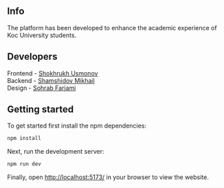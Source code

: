## Info

The platform has been developed to enhance the academic experience of Koc University students.

## Developers

Frontend - [Shokhrukh Usmonov](https://github.com/monov)<br/>
Backend - [Shamshidov Mikhail](https://github.com/XT3RM1NATOR)<br/>
Design - [Sohrab Farjami](https://github.com/SohrabFarjami)

## Getting started

To get started first install the npm dependencies:

```bash
npm install
```

Next, run the development server:

```bash
npm run dev
```

Finally, open [http://localhost:5173/](http://localhost:5173/) in your browser to view the website.